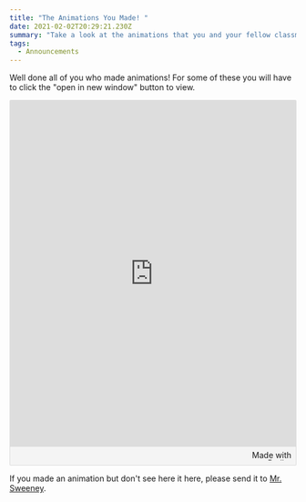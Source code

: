 ```yaml
---
title: "The Animations You Made! "
date: 2021-02-02T20:29:21.230Z
summary: "Take a look at the animations that you and your fellow classmates created. "
tags:
  - Announcements
---
```

Well done all of you who made animations! For some of these you will have to click the "open in new window" button to view.

<div class="padlet-embed" style="border:1px solid rgba(0,0,0,0.1);border-radius:2px;box-sizing:border-box;overflow:hidden;position:relative;width:100%;background:#F4F4F4"><p style="padding:0;margin:0"><iframe src="https://padlet.com/embed/jvy2q3ojuebbl5ag" frameborder="0" allow="camera;microphone;geolocation" style="width:100%;height:608px;display:block;padding:0;margin:0"></iframe></p><div style="padding:8px;text-align:right;margin:0;"><a href="https://padlet.com?ref=embed" style="padding:0;margin:0;border:none;display:block;line-height:1;height:16px" target="_blank"><img src="https://padlet.net/embeds/made_with_padlet.png" width="86" height="16" style="padding:0;margin:0;background:none;border:none;display:inline;box-shadow:none" alt="Made with Padlet"></a></div></div>

If you made an animation but don't see here it here, please send it to [Mr. Sweeney](https://www.connexus.com/webmail?hideHeader=true/#/composemessage?idWebuser=2786770).